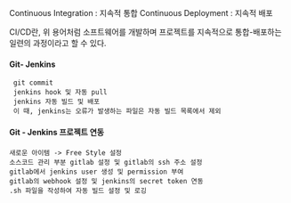 Continuous Integration : 지속적 통합
Continuous  Deployment : 지속적 배포

CI/CD란, 위 용어처럼 소프트웨어를 개발하며 프로젝트를 지속적으로 통합-배포하는 일련의 과정이라고 할 수 있다.

#### Git- Jenkins
	 git commit
	 jenkins hook 및 자동 pull
	 jenkins 자동 빌드 및 배포
	 이 때, jenkins는 오류가 발생하는 파일은 자동 빌드 목록에서 제외

#### Git - Jenkins 프로젝트 연동
	새로운 아이템 -> Free Style 설정
	소스코드 관리 부분 gitlab 설정 및 gitlab의 ssh 주소 설정
	gitlab에서 jenkins user 생성 및 permission 부여
	gitlab의 webhook 설정 및 jenkins의 secret token 연동
	.sh 파일을 작성하여 자동 빌드 설정 및 로깅